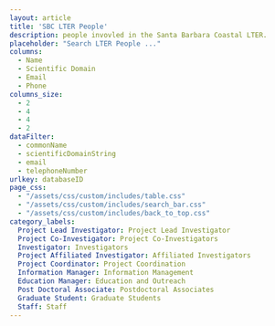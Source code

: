 ```yaml
---
layout: article
title: 'SBC LTER People'
description: people invovled in the Santa Barbara Coastal LTER.
placeholder: "Search LTER People ..."
columns:
  - Name
  - Scientific Domain
  - Email
  - Phone
columns_size:
  - 2
  - 4
  - 4
  - 2
dataFilter:
  - commonName
  - scientificDomainString
  - email
  - telephoneNumber
urlkey: databaseID
page_css:
  - "/assets/css/custom/includes/table.css"
  - "/assets/css/custom/includes/search_bar.css"
  - "/assets/css/custom/includes/back_to_top.css"
category_labels:
  Project Lead Investigator: Project Lead Investigator
  Project Co-Investigator: Project Co-Investigators
  Investigator: Investigators
  Project Affiliated Investigator: Affiliated Investigators
  Project Coordinator: Project Coordination
  Information Manager: Information Management
  Education Manager: Education and Outreach
  Post Doctoral Associate: Postdoctoral Associates
  Graduate Student: Graduate Students
  Staff: Staff
---
```


<div id="table-content" style="display: none;">

  <h1>SBC LTER People</h1>

  {% include back_to_top.html %}

	{% include search_bar.html placeholder=page.placeholder %}

	{% assign bio_groups = site.data.people_bios | sort: "commonName" | sort: "projectRole" | group_by: "projectRole" %}

	{% for bios in bio_groups %}
		{% include table.html columns = page.columns
							  columns_size = page.columns_size
							  data = bios
							  dataFilter = page.dataFilter
							  urlkey = page.urlkey
							  category_labels = page.category_labels %}
	{% endfor %}
</div>

<br/>

<script src="/assets/js/table.js"/>

